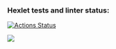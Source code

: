 ### Hexlet tests and linter status:
[![Actions Status](https://github.com/znammikhail/python-project-50/workflows/hexlet-check/badge.svg)](https://github.com/znammikhail/python-project-50/actions)


<a href="https://asciinema.org/a/2ClGer9QmLEaX0A98pp4FPJsL" target="_blank"><img src="https://asciinema.org/a/2ClGer9QmLEaX0A98pp4FPJsL.svg" /></a>